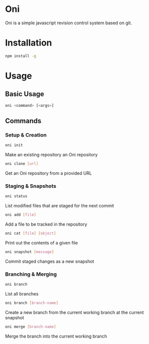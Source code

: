 # Oni
Oni is a simple javascript revision control system based on git.

# Installation
```bash
npm install -g
```

# Usage

## Basic Usage

```bash
oni <command> [<args>]
```

## Commands

### Setup & Creation

```bash
oni init
```
Make an existing repository an Oni repository

```bash
oni clone [url]
```
Get an Oni repository from a provided URL

### Staging & Snapshots

```bash
oni status
```
List modified files that are staged for the next commit


```bash
oni add [file]
```
Add a file to be tracked in the repository

```bash
oni cat [file] [object]
```
Print out the contents of a given file

```bash
oni snapshot [message]
```
Commit staged changes as a new snapshot


### Branching & Merging

```bash
oni branch
```
List all branches

```bash
oni branch [branch-name]
```
Create a new branch from the current working branch at the current snapshot

```bash
oni merge [branch-name]
```
Merge the branch into the current working branch
